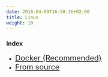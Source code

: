 ```yaml
---
date: 2016-04-09T16:50:16+02:00
title: Linux
weight: 10
---
```


### Index

- <a href="/installation/linux/docker/" style="font-size:20px;">Docker (Recommended)</a>
- <a href="/installation/linux/fromsource/" style="font-size:20px;">From source</a>
